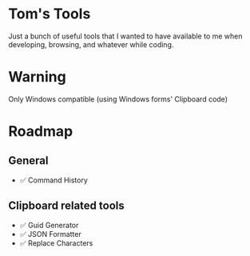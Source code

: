 # Tom's Tools
Just a bunch of useful tools that I wanted to have available to me when developing, browsing, and whatever while coding.

# Warning
Only Windows compatible (using Windows forms' Clipboard code)

# Roadmap
## General
 * ✅ Command History

## Clipboard related tools
 * ✅ Guid Generator
 * ✅ JSON Formatter
 * ✅ Replace Characters
